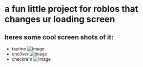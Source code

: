 # a fun little project for roblos that changes ur loading screen
## heres some cool screen shots of it:
- taurine ![Image](https://raw.githubusercontent.com/specowos/lua-projects/main/customload/images/taurine_display.png)
- unc0ver ![Image](https://raw.githubusercontent.com/specowos/lua-projects/main/customload/images/unc0ver_display.png)
- checkra1n ![Image](https://raw.githubusercontent.com/specowos/lua-projects/main/customload/images/checkra1n_display.png)
